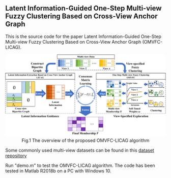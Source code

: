## Latent Information-Guided One-Step Multi-view Fuzzy Clustering Based on Cross-View Anchor Graph

This is the source code for the paper Latent Information-Guided One-Step Multi-view Fuzzy Clustering Based on Cross-View Anchor Graph (OMVFC-LICAG).

<img src="./flowchart.png" title="The overview of the proposed OMVFC-LICAG algorithm"/>
<div style="text-align: center;">Fig.1 The overview of the proposed OMVFC-LICAG algorithm</div>


Some commonly used multi-view datasets can be found in this [dataset repository](https://github.com/ChuanbinZhang/Multi-view-datasets.git)

Run "demo.m" to test the OMVFC-LICAG algorithm. The code has been tested in Matlab R2018b on a PC with Windows 10.
